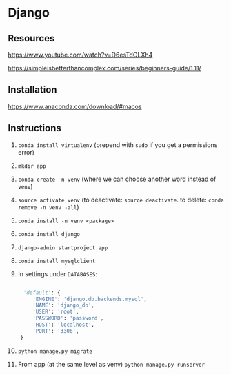 # Django

## Resources
https://www.youtube.com/watch?v=D6esTdOLXh4

https://simpleisbetterthancomplex.com/series/beginners-guide/1.11/


## Installation 

https://www.anaconda.com/download/#macos


## Instructions 

1. `conda install virtualenv` (prepend with `sudo` if you get a permissions error)

2. `mkdir app`

3. `conda create -n venv` (where we can choose another word instead of `venv`)

4. `source activate venv` (to deactivate: `source deactivate`. to delete: `conda remove -n venv -all`)

5. `conda install -n venv <package>`

6. `conda install django`

7. `django-admin startproject app`

8. `conda install mysqlclient`

9. In settings under `DATABASES`:

```python

     'default': {
        'ENGINE': 'django.db.backends.mysql', 
        'NAME': 'django_db',
        'USER': 'root',
        'PASSWORD': 'password',
        'HOST': 'localhost',  
        'PORT': '3306',
    }
```

10. `python manage.py migrate`

11. From app (at the same level as venv) `python manage.py runserver`